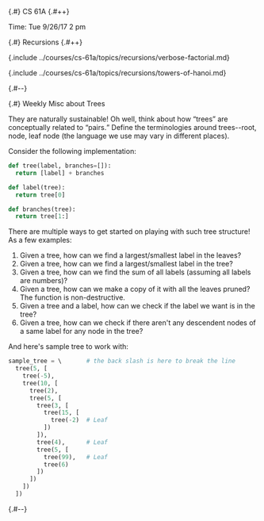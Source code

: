 
{.#} CS 61A
{.#++}

Time: Tue 9/26/17 2 pm

{.#} Recursions
{.#++}

{.include ../courses/cs-61a/topics/recursions/verbose-factorial.md}

{.include ../courses/cs-61a/topics/recursions/towers-of-hanoi.md}

{.#--}

{.#} Weekly Misc about Trees

They are naturally sustainable! Oh well, think about how <q>trees</q> are conceptually related to <q>pairs.</q> Define the terminologies around trees--root, node, leaf node (the language we use may vary in different places).

Consider the following implementation:

```py
def tree(label, branches=[]):
  return [label] + branches

def label(tree):
  return tree[0]

def branches(tree):
  return tree[1:]
```

There are multiple ways to get started on playing with such tree structure! As a few examples:

1. Given a tree, how can we find a largest/smallest label in the leaves?
1. Given a tree, how can we find a largest/smallest label in the tree?
1. Given a tree, how can we find the sum of all labels (assuming all labels are numbers)?
1. Given a tree, how can we make a copy of it with all the leaves pruned? The function is non-destructive.
1. Given a tree and a label, how can we check if the label we want is in the tree?
1. Given a tree, how can we check if there aren't any descendent nodes of a same label for any node in the tree?

And here's sample tree to work with:

```py
sample_tree = \       # the back slash is here to break the line
  tree(5, [
    tree(-5),
    tree(10, [
      tree(2),
      tree(5, [
        tree(3, [
          tree(15, [
            tree(-2)  # Leaf
          ])
        ]),
        tree(4),      # Leaf
        tree(5, [
          tree(99),   # Leaf
          tree(6)
        ])
      ])
    ])
  ])
```

{.#--}
